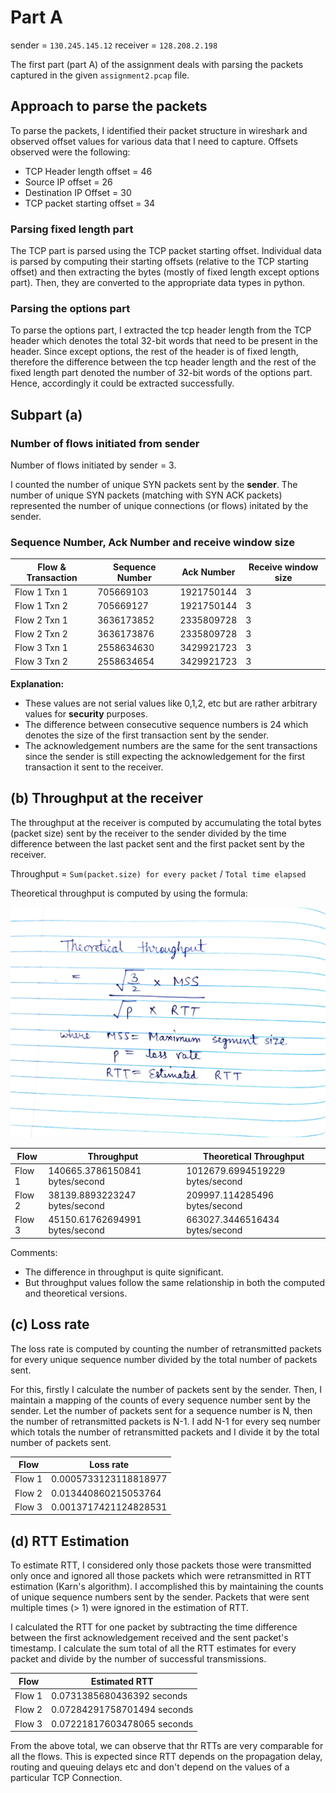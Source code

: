 # Part A

sender = `130.245.145.12`
receiver = `128.208.2.198`

The first part (part A) of the assignment deals with parsing the packets captured in the given `assignment2.pcap` file. 

## Approach to parse the packets
To parse the packets, I identified their packet structure in wireshark and observed offset values for various data that I need to capture. Offsets observed were the following:

* TCP Header length offset = 46
* Source IP offset = 26
* Destination IP Offset = 30
* TCP packet starting offset = 34

### Parsing fixed length part

The TCP part is parsed using the TCP packet starting offset. Individual data is parsed by computing their starting offsets (relative to the TCP starting offset) and then extracting the bytes (mostly of fixed length except options part). Then, they are converted to the appropriate data types in python.

### Parsing the options part

To parse the options part, I extracted the tcp header length from the TCP header which denotes the total 32-bit words that need to be present in the header. Since except options, the rest of the header is of fixed length, therefore the difference between the tcp header length and the rest of the fixed length part denoted the number of 32-bit words of the options part. Hence, accordingly it could be extracted successfully.

## Subpart (a)

### Number of flows initiated from sender
Number of flows initiated by sender = 3. 

I counted the number of unique SYN packets sent by the **sender**. The number of unique SYN packets (matching with SYN ACK packets) represented the number of unique connections (or flows) initated by the sender.

### Sequence Number, Ack Number and receive window size

| Flow & Transaction | Sequence Number | Ack Number | Receive window size |
| --- | --- | --- | --- |
| Flow 1 Txn 1 | 705669103 | 1921750144 | 3 |
| Flow 1 Txn 2 | 705669127 | 1921750144 | 3 |
| Flow 2 Txn 1 | 3636173852 | 2335809728 | 3 |
| Flow 2 Txn 2 | 3636173876 | 2335809728 | 3 |
| Flow 3 Txn 1 | 2558634630 | 3429921723 | 3 |
| Flow 3 Txn 2 | 2558634654 | 3429921723 | 3 |

**Explanation:**

* These values are not serial values like 0,1,2, etc but are rather arbitrary values for **security** purposes. 
* The difference between consecutive sequence numbers is 24 which denotes the size of the first transaction sent by the sender. 
* The acknowledgement numbers are the same for the sent transactions since the sender is still expecting the acknowledgement for the first transaction it sent to the receiver. 

## (b) Throughput at the receiver
The throughput at the receiver is computed by accumulating the total bytes (packet size) sent by the receiver to the sender divided by the time difference between the last packet sent and the first packet sent by the receiver.

Throughput = `Sum(packet.size) for every packet` / `Total time elapsed`

Theoretical throughput is computed by using the formula:

![Theoretical throughput formula](Theoretical_throughput_1.jpg)

| Flow | Throughput | Theoretical Throughput |
| --- | --- | --- |
| Flow 1 | 140665.3786150841 bytes/second | 1012679.6994519229 bytes/second |
| Flow 2 | 38139.8893223247 bytes/second | 209997.114285496 bytes/second |
| Flow 3 | 45150.61762694991 bytes/second | 663027.3446516434 bytes/second |

Comments:

* The difference in throughput is quite significant.
* But throughput values follow the same relationship in both the computed and theoretical versions.

## (c) Loss rate
The loss rate is computed by counting the number of retransmitted packets for every unique sequence number divided by the total number of packets sent. 

For this, firstly I calculate the number of packets sent by the sender. Then, I maintain a mapping of the counts of every sequence number sent by the sender. Let the number of packets sent for a sequence number is N, then the number of retransmitted packets is N-1. I add N-1 for every seq number which totals the number of retransmitted packets and I divide it by the total number of packets sent.

| Flow | Loss rate |
| --- | --- | 
| Flow 1 | 0.0005733123118818977 | 
| Flow 2 | 0.013440860215053764 | 
| Flow 3 | 0.0013717421124828531 | 

## (d) RTT Estimation
To estimate RTT, I considered only those packets those were transmitted only once and ignored all those packets which were retransmitted in RTT estimation (Karn's algorithm). I accomplished this by maintaining the counts of unique sequence numbers sent by the sender. Packets that were sent multiple times (> 1) were ignored in the estimation of RTT.

I calculated the RTT for one packet by subtracting the time difference between the first acknowledgement received and the sent packet's timestamp. I calculate the sum total of all the RTT estimates for every packet and divide by the number of successful transmissions.

| Flow | Estimated RTT |
| --- | --- | 
| Flow 1 | 0.0731385680436392 seconds | 
| Flow 2 | 0.07284291758701494 seconds | 
| Flow 3 | 0.07221817603478065 seconds | 

From the above total, we can observe that thr RTTs are very comparable for all the flows. This is expected since RTT depends on the propagation delay, routing and queuing delays etc and don't depend on the values of a particular TCP Connection.


